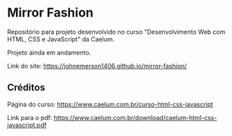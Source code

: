 # Mirror Fashion
Repositório para projeto desenvolvido no curso "Desenvolvimento Web com HTML, CSS e JavaScript" da Caelum.

Projeto ainda em andamento.

Link do site: https://johnemerson1406.github.io/mirror-fashion/

## Créditos
Página do curso: https://www.caelum.com.br/curso-html-css-javascript

Link para o pdf: https://www.caelum.com.br/download/caelum-html-css-javascript.pdf
